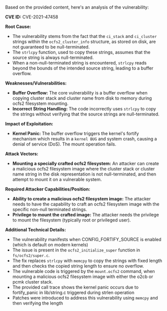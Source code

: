 Based on the provided content, here's an analysis of the vulnerability:

**CVE ID:** CVE-2021-47458

**Root Cause:**
- The vulnerability stems from the fact that the `ci_stack` and `ci_cluster` strings within the `ocfs2_cluster_info` structure, as stored on disk, are not guaranteed to be null-terminated.
- The `strlcpy` function, used to copy these strings, assumes that the source string is always null-terminated.
- When a non-null-terminated string is encountered, `strlcpy` reads beyond the bounds of the intended source string, leading to a buffer overflow.

**Weaknesses/Vulnerabilities:**
- **Buffer Overflow:**  The core vulnerability is a buffer overflow when copying cluster stack and cluster name from disk to memory during ocfs2 filesystem mounting.
- **Incorrect String Handling:**  The code incorrectly uses `strlcpy` to copy the strings without verifying that the source strings are null-terminated.

**Impact of Exploitation:**
- **Kernel Panic:**  The buffer overflow triggers the kernel's fortify mechanism which results in a `kernel BUG` and system crash, causing a denial of service (DoS). The mount operation fails.

**Attack Vectors:**
- **Mounting a specially crafted ocfs2 filesystem:** An attacker can create a malicious ocfs2 filesystem image where the cluster stack or cluster name string in the disk representation is not null-terminated, and then attempt to mount it on a vulnerable system.

**Required Attacker Capabilities/Position:**
- **Ability to create a malicious ocfs2 filesystem image:** The attacker needs to have the capability to craft an ocfs2 filesystem image with the specific non-null terminated strings.
- **Privilege to mount the crafted image:**  The attacker needs the privilege to mount the filesystem (typically root or privileged user).

**Additional Technical Details:**
- The vulnerability manifests when CONFIG_FORTIFY_SOURCE is enabled (which is default on modern kernels)
- The issue is present in the `ocfs2_initialize_super` function in `fs/ocfs2/super.c`.
- The fix replaces `strlcpy` with `memcpy` to copy the strings with fixed length and then checks the copied string length to ensure no overflow.
- The vulnerable code is triggered by the `mount.ocfs2` command, when mounting a malicious ocfs2 filesystem image with either the o2cb or pcmk cluster stack.
- The provided call trace shows the kernel panic occurs due to fortify_panic in lib/string.c triggered during strlen operation
- Patches were introduced to address this vulnerability using `memcpy` and then verifying the length